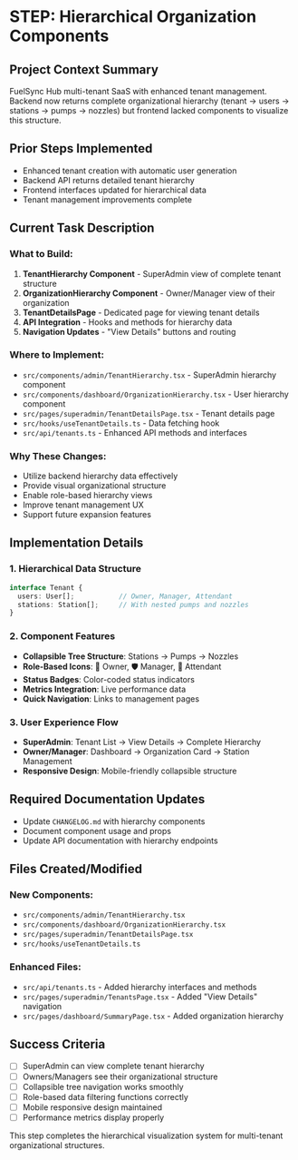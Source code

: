 # STEP: Hierarchical Organization Components

## Project Context Summary
FuelSync Hub multi-tenant SaaS with enhanced tenant management. Backend now returns complete organizational hierarchy (tenant → users → stations → pumps → nozzles) but frontend lacked components to visualize this structure.

## Prior Steps Implemented
- Enhanced tenant creation with automatic user generation
- Backend API returns detailed tenant hierarchy
- Frontend interfaces updated for hierarchical data
- Tenant management improvements complete

## Current Task Description

### What to Build:
1. **TenantHierarchy Component** - SuperAdmin view of complete tenant structure
2. **OrganizationHierarchy Component** - Owner/Manager view of their organization
3. **TenantDetailsPage** - Dedicated page for viewing tenant details
4. **API Integration** - Hooks and methods for hierarchy data
5. **Navigation Updates** - "View Details" buttons and routing

### Where to Implement:
- `src/components/admin/TenantHierarchy.tsx` - SuperAdmin hierarchy component
- `src/components/dashboard/OrganizationHierarchy.tsx` - User hierarchy component
- `src/pages/superadmin/TenantDetailsPage.tsx` - Tenant details page
- `src/hooks/useTenantDetails.ts` - Data fetching hook
- `src/api/tenants.ts` - Enhanced API methods and interfaces

### Why These Changes:
- Utilize backend hierarchy data effectively
- Provide visual organizational structure
- Enable role-based hierarchy views
- Improve tenant management UX
- Support future expansion features

## Implementation Details

### 1. Hierarchical Data Structure
```typescript
interface Tenant {
  users: User[];           // Owner, Manager, Attendant
  stations: Station[];     // With nested pumps and nozzles
}
```

### 2. Component Features
- **Collapsible Tree Structure**: Stations → Pumps → Nozzles
- **Role-Based Icons**: 👑 Owner, 🛡️ Manager, 🔧 Attendant
- **Status Badges**: Color-coded status indicators
- **Metrics Integration**: Live performance data
- **Quick Navigation**: Links to management pages

### 3. User Experience Flow
- **SuperAdmin**: Tenant List → View Details → Complete Hierarchy
- **Owner/Manager**: Dashboard → Organization Card → Station Management
- **Responsive Design**: Mobile-friendly collapsible structure

## Required Documentation Updates
- Update `CHANGELOG.md` with hierarchy components
- Document component usage and props
- Update API documentation with hierarchy endpoints

## Files Created/Modified

### New Components:
- `src/components/admin/TenantHierarchy.tsx`
- `src/components/dashboard/OrganizationHierarchy.tsx`
- `src/pages/superadmin/TenantDetailsPage.tsx`
- `src/hooks/useTenantDetails.ts`

### Enhanced Files:
- `src/api/tenants.ts` - Added hierarchy interfaces and methods
- `src/pages/superadmin/TenantsPage.tsx` - Added "View Details" navigation
- `src/pages/dashboard/SummaryPage.tsx` - Added organization hierarchy

## Success Criteria
- [ ] SuperAdmin can view complete tenant hierarchy
- [ ] Owners/Managers see their organizational structure
- [ ] Collapsible tree navigation works smoothly
- [ ] Role-based data filtering functions correctly
- [ ] Mobile responsive design maintained
- [ ] Performance metrics display properly

This step completes the hierarchical visualization system for multi-tenant organizational structures.